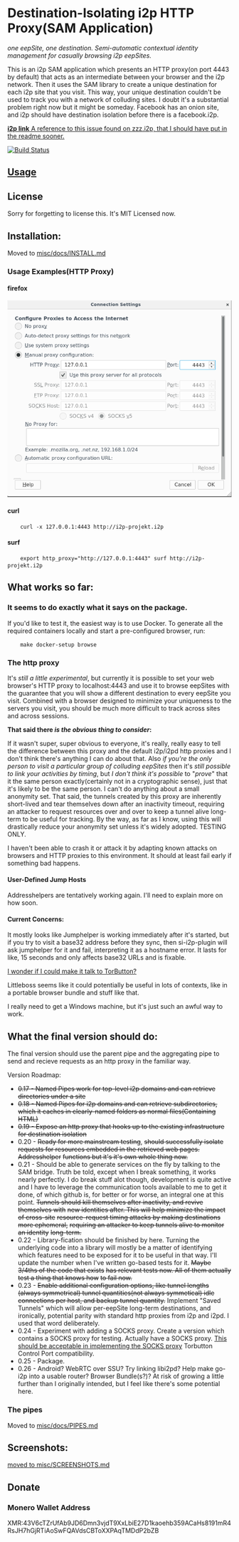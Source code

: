 Destination-Isolating i2p HTTP Proxy(SAM Application)
=====================================================

*one eepSite, one destination. Semi-automatic contextual identity management*
*for casually browsing i2p eepSites.*

This is an i2p SAM application which presents an HTTP proxy(on port 4443 by
default) that acts as an intermediate between your browser and the i2p network.
Then it uses the SAM library to create a unique destination for each i2p site
that you visit. This way, your unique destination couldn't be used to track you
with a network of colluding sites. I doubt it's a substantial problem right now
but it might be someday. Facebook has an onion site, and i2p should have
destination isolation before there is a facebook.i2p.

[**i2p link** A reference to this issue found on zzz.i2p, that I should have put in the readme sooner.](http://zzz.i2p/topics/217)

[![Build Status](https://travis-ci.org/eyedeekay/si-i2p-plugin.svg?branch=master)](https://travis-ci.org/eyedeekay/si-i2p-plugin)

[Usage](USAGE.md)
-----------------

License
-------

Sorry for forgetting to license this. It's MIT Licensed now.

Installation:
-------------

Moved to [misc/docs/INSTALL.md](misc/docs/INSTALL.md)

### Usage Examples(HTTP Proxy)

#### firefox

![Firefox Configuration](misc/firefox.png)

#### curl

        curl -x 127.0.0.1:4443 http://i2p-projekt.i2p

#### surf

        export http_proxy="http://127.0.0.1:4443" surf http://i2p-projekt.i2p

What works so far:
------------------

### It seems to do exactly what it says on the package.

If you'd like to test it, the easiest way is to use Docker. To generate all
the required containers locally and start a pre-configured browser, run:

        make docker-setup browse

### The http proxy

It's *still a little experimental*, but currently it is possible to set
your web browser's HTTP proxy to localhost:4443 and use it to browse eepSites
with the guarantee that you will show a different destination to every eepSite
you visit. Combined with a browser designed to minimize your uniqueness to the
servers you visit, you should be much more difficult to track across sites and
across sessions.

**That said there *is the obvious thing to consider*:**

If it wasn't super, super obvious to everyone, it's really, really easy to tell
the difference between this proxy and the default i2p/i2pd http proxies and I
don't think there's anything I can do about that. Also *if you're the only*
*person to visit a particular group of colluding eepSites* then it's *still*
*possible to link your activities by timing*, but *I don't think it's possible*
to "*prove*" that it the same person exactly(certainly not in a cryptographic
sense), just that it's likely to be the same person. I can't do anything about
a small anonymity set. That said, the tunnels created by this proxy are
inherently short-lived and tear themselves down after an inactivity timeout,
requiring an attacker to request resources over and over to keep a tunnel alive
long-term to be useful for tracking. By the way, as far as I know, using this
will drastically reduce your anonymity set unless it's widely adopted. TESTING
ONLY.

I haven't been able to crash it or attack it by adapting known attacks on
browsers and HTTP proxies to this environment. It should at least fail early if
something bad happens.

#### User-Defined Jump Hosts

Addresshelpers are tentatively working again. I'll need to explain more on how
soon.

#### Current Concerns:

It mostly looks like Jumphelper is working immediately after it's started, but
if you try to visit a base32 address before they sync, then si-i2p-plugin will
ask jumphelper for it and fail, interpreting it as a hostname error. It lasts
for like, 15 seconds and only affects base32 URLs and is fixable.

[I wonder if I could make it talk to TorButton?](https://www.torproject.org/docs/torbutton/en/design/index.html.en)

Littleboss seems like it could potentially be useful in lots of contexts, like
in a portable browser bundle and stuff like that.

I really need to get a Windows machine, but it's just such an awful way to work.

What the final version should do:
---------------------------------

The final version should use the parent pipe and the aggregating pipe to send
and recieve requests as an http proxy in the familiar way.

Version Roadmap:

  * ~~0.17 - Named Pipes work for top-level i2p domains and can retrieve~~
   ~~directories under a site~~
  * ~~0.18 - Named Pipes for i2p domains and can retrieve subdirectories,~~
   ~~which it caches in clearly-named folders as normal files(Containing HTML)~~
  * ~~0.19 - Expose an http proxy that hooks up to the existing infrastructure~~
   ~~for destination isolation~~
  * 0.20 - ~~Ready for more mainstream testing~~, ~~should successfully isolate~~
   ~~requests for resources embedded in the retrieved web pages. Addresshelper~~
   ~~functions but it's it's own whole thing now.~~
  * 0.21 - Should be able to generate services on the fly by talking to the SAM
   bridge. Truth be told, except when I break something, it works nearly
   perfectly. I do break stuff alot though, development is quite active and I
   have to leverage the communication tools available to me to get it done, of
   which github is, for better or for worse, an integral one at this point.
   ~~Tunnels should kill themselves after inactivity, and revive themselves with~~
   ~~new identities after. This will help minimize the impact of cross-site~~
   ~~resource-request timing attacks by making destinations more ephemeral,~~
   ~~requiring an attacker to keep tunnels alive to monitor an identity~~
   ~~long-term.~~
  * 0.22 - Library-fication should be finished by here. Turning the underlying
   code into a library will mostly be a matter of identifying which features need
   to be exposed for it to be useful in that way. I'll update the number when
   I've written go-based tests for it. ~~Maybe 3/4ths of the code that exists~~
   ~~has relevant tests now. All of them actually test a thing that knows how~~
   ~~to fail now.~~
  * 0.23 - ~~Enable additional configuration options, like tunnel lengths~~
   ~~(always symmetrical) tunnel quantities(not always symmetical) idle~~
   ~~connections per host, and backup tunnel quantity.~~ Implement "Saved
   Tunnels" which will allow per-eepSite long-term destinations, and ironically,
   potential parity with standard http proxies from i2p and i2pd. I used that
   word deliberately.
  * 0.24 - Experiment with adding a SOCKS proxy. Create a version which contains
   a SOCKS proxy for testing. Actually have a SOCKS proxy. [This should be acceptable in implementing the SOCKS proxy](https://github.com/armon/go-socks5)
   Torbutton Control Port compatibility.
  * 0.25 - Package.
  * 0.26 - Android? WebRTC over SSU? Try linking libi2pd? Help make go-i2p into
   a usable router? Browser Bundle(s?)? At risk of growing a little further than
   I originally intended, but I feel like there's some potential here.

### The pipes

Moved to [misc/docs/PIPES.md](misc/docs/PIPES.md)

Screenshots:
------------

[moved to misc/SCREENSHOTS.md](misc/SCREENSHOTS.md)

Donate
------

### Monero Wallet Address

  XMR:43V6cTZrUfAb9JD6Dmn3vjdT9XxLbiE27D1kaoehb359ACaHs8191mR4RsJH7hGjRTiAoSwFQAVdsCBToXXPAqTMDdP2bZB
